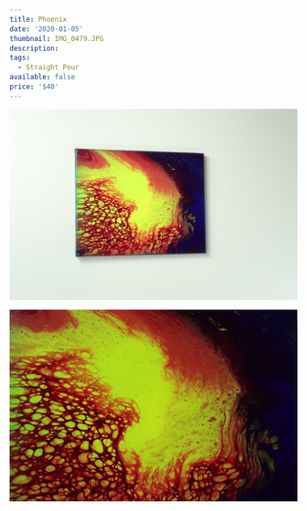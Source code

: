 ```yaml
---
title: Phoenix
date: '2020-01-05'
thumbnail: IMG_0479.JPG
description: 
tags:
  - Straight Pour
available: false
price: '$40'
---
```


![](IMG_0491.JPG)

![](IMG_0482.JPG)

